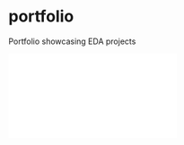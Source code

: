 # portfolio
Portfolio showcasing EDA projects

![Diagnostic Plots](portfolio/AmpuleBreakageDiagnostics.pdf)
